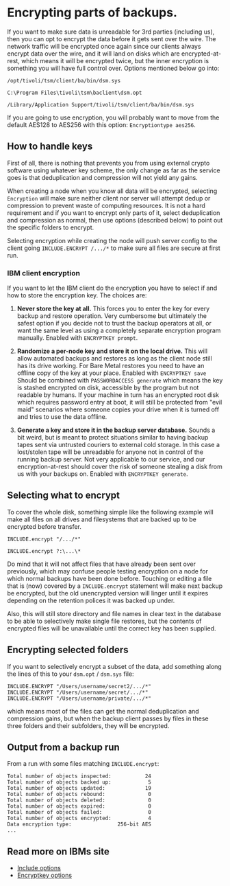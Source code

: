 Encrypting parts of backups.
============================

If you want to make sure data is unreadable for 3rd parties (including
us), then you can opt to encrypt the data before it gets sent over the
wire. The network traffic will be encrypted once again since our
clients always encrypt data over the wire, and it will land on disks
which are encrypted-at-rest, which means it will be encrypted twice,
but the inner encryption is something you will have full control over. Options mentioned below go into:

``` tab="Linux/Unix"
/opt/tivoli/tsm/client/ba/bin/dsm.sys
```

``` tab="Windows"
C:\Program Files\tivoli\tsm\baclient\dsm.opt
```

``` tab="macOS"
/Library/Application Support/tivoli/tsm/client/ba/bin/dsm.sys
```

If you are going to use encryption, you will probably want to
move from the default AES128 to AES256 with this option: `Encryptiontype aes256`.

How to handle keys
------------------

First of all, there is nothing that prevents you from using external
crypto software using whatever key scheme, the only change as far as
the service goes is that deduplication and compression will not yield
any gains.

When creating a node when you know all data will be
encrypted, selecting `Encryption` will make sure neither client nor server will attempt dedup or
compression to prevent waste of computing resources. It is not a hard
requirement and if you want to encrypt only parts of it, select
deduplication and compression as normal, then use options (described
below) to point out the specific folders to encrypt.

Selecting encryption while creating the node will push server config to the
client going `INCLUDE.ENCRYPT /.../*` to make sure all files are secure at first run.

### IBM client encryption
If you want to let the IBM client do the encryption you have to select
if and how to store the encryption key. The choices are:

1. **Never store the key at all.** This forces you to enter the key for
   every backup and restore operation. Very cumbersome but ultimately
   the safest option if you decide not to trust the backup operators
   at all, or want the same level as using a completely separate
   encryption program manually. Enabled with `ENCRYPTKEY prompt`.

2. **Randomize a per-node key and store it on the local drive.** This will
   allow automated backups and restores as long as the client node
   still has its drive working. For Bare Metal restores you need to
   have an offline copy of the key at your place. Enabled with `ENCRYPTKEY save`
   Should be combined with `PASSWORDACCESS generate` which means the key is stashed encrypted on disk, accessible by the
   program but not readable by humans. If your machine in turn has an
   encrypted root disk which requires password entry at boot, it will
   still be protected from "evil maid" scenarios where someone copies
   your drive when it is turned off and tries to use the data offline.

3. **Generate a key and store it in the backup server database.**  Sounds
   a bit weird, but is meant to protect situations similar to having
   backup tapes sent via untrusted couriers to external cold
   storage. In this case a lost/stolen tape will be unreadable for
   anyone not in control of the running backup server. Not very
   applicable to our service, and our encryption-at-rest should cover
   the risk of someone stealing a disk from us with your backups on.
   Enabled with `ENCRYPTKEY generate`.

## Selecting what to encrypt

To cover the whole disk, something simple like the following example will make all files on all drives and filesystems that are backed up to be encrypted before transfer.

``` tab="Unix, Linux and macOS"
INCLUDE.encrypt "/.../*"
```

``` tab="Windows"
INCLUDE.encrypt ?:\...\*
```

Do mind that it will not affect files that have already been sent over
previously, which may confuse people testing encryption on a node for
which normal backups have been done before. Touching or editing a file
that is (now) covered by a `INCLUDE.encrypt` statement will make next
backup be encrypted, but the old unencrypted version will linger until
it expires depending on the retention polices it was backed up under.

Also, this will still store directory and file names in clear text in
the database to be able to selectively make single file restores, but
the contents of encrypted files will be unavailable until the correct
key has been supplied.

## Encrypting selected folders

If you want to selectively encrypt a subset of the data, add
something along the lines of this to your `dsm.opt` / `dsm.sys`
file:

```shell
INCLUDE.ENCRYPT "/Users/username/secret2/.../*"
INCLUDE.ENCRYPT "/Users/username/secret/.../*"
INCLUDE.ENCRYPT "/Users/username/private/.../*"
```

which means most of the files can get the normal deduplication and
compression gains, but when the backup client passes by files in
these three folders and their subfolders, they will be encrypted.

## Output from a backup run

From a run with some files matching `INCLUDE.encrypt`:

```shell
Total number of objects inspected:           24
Total number of objects backed up:            5
Total number of objects updated:             19
Total number of objects rebound:              0
Total number of objects deleted:              0
Total number of objects expired:              0
Total number of objects failed:               0
Total number of objects encrypted:            4
Data encryption type:               256-bit AES
...
```

## Read more on IBMs site

* [Include options](https://www.ibm.com/support/knowledgecenter/SSEQVQ_8.1.4/client/r_opt_include.html)
* [Encryptkey options](https://www.ibm.com/support/knowledgecenter/SSEQVQ_8.1.4/client/r_opt_encryptkey.html)
